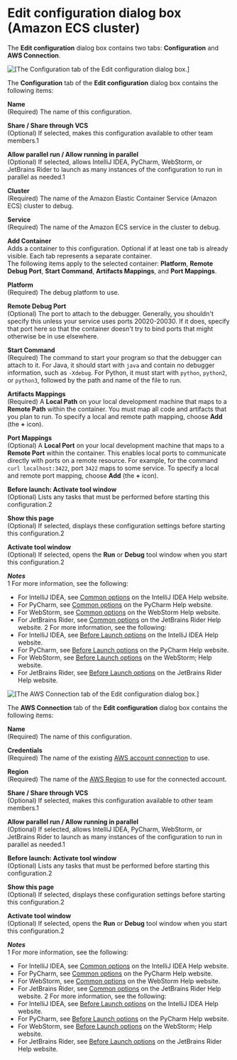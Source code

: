 # Edit configuration dialog box \(Amazon ECS cluster\)<a name="edit-configuration-dialog-ecs"></a>

The **Edit configuration** dialog box contains two tabs: **Configuration** and **AWS Connection**\.

![\[The Configuration tab of the Edit configuration dialog box.\]](http://docs.aws.amazon.com/toolkit-for-jetbrains/latest/userguide/)

The **Configuration** tab of the **Edit configuration** dialog box contains the following items:

**Name**  
\(Required\) The name of this configuration\.

**Share / Share through VCS**  
\(Optional\) If selected, makes this configuration available to other team members\.1

**Allow parallel run / Allow running in parallel**  
\(Optional\) If selected, allows IntelliJ IDEA, PyCharm, WebStorm, or JetBrains Rider to launch as many instances of the configuration to run in parallel as needed\.1

**Cluster**  
\(Required\) The name of the Amazon Elastic Container Service \(Amazon ECS\) cluster to debug\.

**Service**  
\(Required\) The name of the Amazon ECS service in the cluster to debug\.

**Add Container**  
Adds a container to this configuration\. Optional if at least one tab is already visible\. Each tab represents a separate container\.  
The following items apply to the selected container: **Platform**, **Remote Debug Port**, **Start Command**, **Artifacts Mappings**, and **Port Mappings**\.

**Platform**  
\(Required\) The debug platform to use\.

**Remote Debug Port**  
\(Optional\) The port to attach to the debugger\. Generally, you shouldn't specify this unless your service uses ports 20020\-20030\. If it does, specify that port here so that the container doesn't try to bind ports that might otherwise be in use elsewhere\.

**Start Command**  
\(Required\) The command to start your program so that the debugger can attach to it\. For Java, it should start with `java` and contain no debugger information, such as `-Xdebug`\. For Python, it must start with `python`, `python2`, or `python3`, followed by the path and name of the file to run\.

**Artifacts Mappings**  
\(Required\) A **Local Path** on your local development machine that maps to a **Remote Path** within the container\. You must map all code and artifacts that you plan to run\. To specify a local and remote path mapping, choose **Add** \(the **\+** icon\)\.

**Port Mappings**  
\(Optional\) A **Local Port** on your local development machine that maps to a **Remote Port** within the container\. This enables local ports to communicate directly with ports on a remote resource\. For example, for the command `curl localhost:3422`, port `3422` maps to some service\. To specify a local and remote port mapping, choose **Add** \(the **\+** icon\)\.

**Before launch: Activate tool window**  
\(Optional\) Lists any tasks that must be performed before starting this configuration\.2

**Show this page**  
\(Optional\) If selected, displays these configuration settings before starting this configuration\.2

**Activate tool window**  
\(Optional\) If selected, opens the **Run** or **Debug** tool window when you start this configuration\.2

***Notes***  
1 For more information, see the following:  
+ For IntelliJ IDEA, see [Common options](https://www.jetbrains.com/help/idea/run-debug-configurations-dialog.html#common) on the IntelliJ IDEA Help website\. 
+ For PyCharm, see [Common options](https://www.jetbrains.com/help/pycharm/run-debug-configurations-dialog.html#common) on the PyCharm Help website\.
+ For WebStorm, see [Common options](https://www.jetbrains.com/help/webstorm/run-debug-configuration-node-js.html#common) on the WebStorm Help website\.
+ For JetBrains Rider, see [Common options](https://www.jetbrains.com/help/rider/Run_Debug_Configurations_dialog.html#common) on the JetBrains Rider Help website\.
2 For more information, see the following:  
+ For IntelliJ IDEA, see [Before Launch options](https://www.jetbrains.com/help/idea/run-debug-configurations-dialog.html#before-launch-options) on the IntelliJ IDEA Help website\. 
+ For PyCharm, see [Before Launch options](https://www.jetbrains.com/help/pycharm/run-debug-configurations-dialog.html#before-launch-options) on the PyCharm Help website\.
+ For WebStorm, see [Before Launch options](https://www.jetbrains.com/help/webstorm/run-debug-configuration-node-js.html#before-launch-options) on the WebStorm; Help website\.
+ For JetBrains Rider, see [Before Launch options](https://www.jetbrains.com/help/rider/Run_Debug_Configurations_dialog.html#before-launch-options) on the JetBrains Rider Help website\.

![\[The AWS Connection tab of the Edit configuration dialog box.\]](http://docs.aws.amazon.com/toolkit-for-jetbrains/latest/userguide/)

The **AWS Connection** tab of the **Edit configuration** dialog box contains the following items:

**Name**  
\(Required\) The name of this configuration\.

**Credentials**  
\(Required\) The name of the existing [AWS account connection](key-tasks.md#key-tasks-connections) to use\.

**Region**  
\(Required\) The name of the [AWS Region](key-tasks.md#key-tasks-switch-region) to use for the connected account\.

**Share / Share through VCS**  
\(Optional\) If selected, makes this configuration available to other team members\.1

**Allow parallel run / Allow running in parallel**  
\(Optional\) If selected, allows IntelliJ IDEA, PyCharm, WebStorm, or JetBrains Rider to launch as many instances of the configuration to run in parallel as needed\.1

**Before launch: Activate tool window**  
\(Optional\) Lists any tasks that must be performed before starting this configuration\.2

**Show this page**  
\(Optional\) If selected, displays these configuration settings before starting this configuration\.2

**Activate tool window**  
\(Optional\) If selected, opens the **Run** or **Debug** tool window when you start this configuration\.2

***Notes***  
1 For more information, see the following:  
+ For IntelliJ IDEA, see [Common options](https://www.jetbrains.com/help/idea/run-debug-configurations-dialog.html#common) on the IntelliJ IDEA Help website\. 
+ For PyCharm, see [Common options](https://www.jetbrains.com/help/pycharm/run-debug-configurations-dialog.html#common) on the PyCharm Help website\.
+ For WebStorm, see [Common options](https://www.jetbrains.com/help/webstorm/run-debug-configuration-node-js.html#common) on the WebStorm Help website\.
+ For JetBrains Rider, see [Common options](https://www.jetbrains.com/help/rider/Run_Debug_Configurations_dialog.html#common) on the JetBrains Rider Help website\.
2 For more information, see the following:  
+ For IntelliJ IDEA, see [Before Launch options](https://www.jetbrains.com/help/idea/run-debug-configurations-dialog.html#before-launch-options) on the IntelliJ IDEA Help website\. 
+ For PyCharm, see [Before Launch options](https://www.jetbrains.com/help/pycharm/run-debug-configurations-dialog.html#before-launch-options) on the PyCharm Help website\.
+ For WebStorm, see [Before Launch options](https://www.jetbrains.com/help/webstorm/run-debug-configuration-node-js.html#before-launch-options) on the WebStorm; Help website\.
+ For JetBrains Rider, see [Before Launch options](https://www.jetbrains.com/help/rider/Run_Debug_Configurations_dialog.html#before-launch-options) on the JetBrains Rider Help website\.